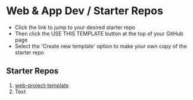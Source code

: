 # Web & App Dev / Starter Repos

- Click the link to jump to your desired starter repo
- Then click the USE THIS TEMPLATE button at the top of your GitHub page 
- Select the 'Create new template' option to make your own copy of the starter repo



## Starter Repos

1. [web-project-template](https://github.com/bengal865/web-project-templates)
2. Text

